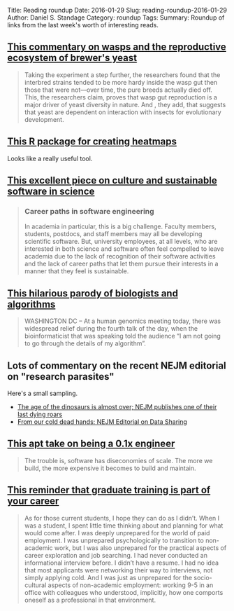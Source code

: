 Title: Reading roundup
Date: 2016-01-29
Slug: reading-roundup-2016-01-29
Author: Daniel S. Standage
Category: roundup
Tags: 
Summary: Roundup of links from the last week's worth of interesting reads.

## [This commentary on wasps and the reproductive ecosystem of brewer's yeast](http://phys.org/news/2016-01-brewer-yeast-hybridizes-wasp-gut.html)

> Taking the experiment a step further, the researchers found that the interbred strains tended to be more hardy inside the wasp gut then those that were not—over time, the pure breeds actually died off.
> This, the researchers claim, proves that wasp gut reproduction is a major driver of yeast diversity in nature.
> And , they add, that suggests that yeast are dependent on interaction with insects for evolutionary development.

## [This R package for creating heatmaps](https://bioconductor.org/packages/release/bioc/html/ComplexHeatmap.html)

Looks like a really useful tool.

## [This excellent piece on culture and sustainable software in science](http://insidehpc.com/2016/01/sustainable-software-needs-a-change-in-the-culture-of-science/)

> ### Career paths in software engineering
>
> In academia in particular, this is a big challenge.
> Faculty members, students, postdocs, and staff members may all be developing scientific software.
> But, university employees, at all levels, who are interested in both science and software often feel compelled to leave academia due to the lack of recognition of their software activities and the lack of career paths that let them pursue their interests in a manner that they feel is sustainable.

## [This hilarious parody of biologists and algorithms](http://www.theallium.com/science-life/tears-of-joy-at-conference-as-bioinformaticist-says-i-wont-go-into-detail-of-algorithm/)

> WASHINGTON DC – At a human genomics meeting today, there was widespread relief during the fourth talk of the day, when the bioinformaticist that was speaking told the audience “I am not going to go through the details of my algorithm”.

## Lots of commentary on the recent NEJM editorial on "research parasites"

Here's a small sampling.

- [The age of the dinosaurs is almost over; NEJM publishes one of their last dying roars](http://www.opiniomics.org/the-age-of-the-dinosaurs-is-almost-over-nejm-publishes-one-of-their-last-dying-roars/)
- [From our cold dead hands: NEJM Editorial on Data Sharing](http://mrandrewdwatt.com/from-our-cold-dead-hands-nejm-editorial-on-data-sharing/)

## [This apt take on being a 0.1x engineer](http://benjiweber.co.uk/blog/2016/01/25/why-i-strive-to-be-a-0-1x-engineer/)

> The trouble is, software has diseconomies of scale.
> The more we build, the more expensive it becomes to build and maintain.

## [This reminder that graduate training is part of your career](http://www.universityaffairs.ca/career-advice/from-phd-to-life/grad-school-is-part-of-your-career-too/)

> As for those current students, I hope they can do as I didn’t.
> When I was a student, I spent little time thinking about and planning for what would come after.
> I was deeply unprepared for the world of paid employment.
> I was unprepared psychologically to transition to non-academic work, but I was also unprepared for the practical aspects of career exploration and job searching.
> I had never conducted an informational interview before.
> I didn’t have a resume.
> I had no idea that most applicants were networking their way to interviews, not simply applying cold.
> And I was just as unprepared for the socio-cultural aspects of non-academic employment: working 9-5 in an office with colleagues who understood, implicitly, how one comports oneself as a professional in that environment.

